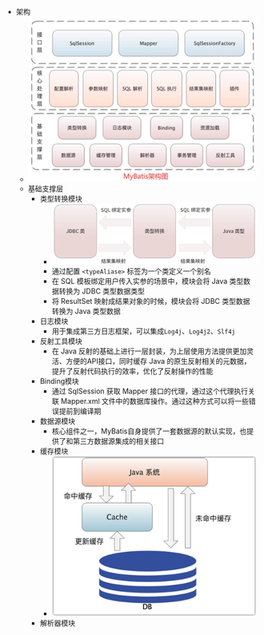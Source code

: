 - 架构
	- ![Mybatis三层架构](../assets/image_1703605464268_0.png)
	- 基础支撑层
		- 类型转换模块
			- ![类型转换模块](../assets/image_1703645698557_0.png)
			- 通过配置 `<typeAliase>` 标签为一个类定义一个别名
			- 在 SQL 模板绑定用户传入实参的场景中，模块会将 Java 类型数据转换为 JDBC 类型数据类型
			- 将 ResultSet 映射成结果对象的时候，模块会将 JDBC 类型数据转换为 Java 类型数据
		- 日志模块
			- 用于集成第三方日志框架，可以集成`Log4j`、`Log4j2`、`Slf4j`
		- 反射工具模块
			- 在 Java 反射的基础上进行一层封装，为上层使用方法提供更加灵活、方便的API接口，同时缓存 Java 的原生反射相关的元数据，提升了反射代码执行的效率，优化了反射操作的性能
		- Binding模块
			- 通过 SqlSession 获取 Mapper 接口的代理，通过这个代理执行关联 Mapper.xml 文件中的数据库操作。通过这种方式可以将一些错误提前到编译期
		- 数据源模块
			- 核心组件之一，MyBatis自身提供了一套数据源的默认实现，也提供了和第三方数据源集成的相关接口
		- 缓存模块
			- ![image.png](../assets/image_1703648459036_0.png)
		- 解析器模块